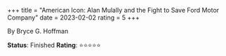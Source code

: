 +++
title = "American Icon: Alan Mulally and the Fight to Save Ford Motor Company"
date = 2023-02-02
rating = 5
+++

By Bryce G. Hoffman

**Status**: Finished
**Rating**: ⭐⭐⭐⭐⭐ 